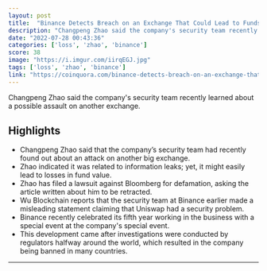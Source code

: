 ```yaml
---
layout: post
title:  "Binance Detects Breach on an Exchange That Could Lead to Funds Loss"
description: "Changpeng Zhao said the company's security team recently learned about a possible assault on another exchange."
date: "2022-07-28 00:43:36"
categories: ['loss', 'zhao', 'binance']
score: 38
image: "https://i.imgur.com/iirqEGJ.jpg"
tags: ['loss', 'zhao', 'binance']
link: "https://coinquora.com/binance-detects-breach-on-an-exchange-that-could-lead-to-funds-loss/"
---
```


Changpeng Zhao said the company's security team recently learned about a possible assault on another exchange.

## Highlights

- Changpeng Zhao said that the company’s security team had recently found out about an attack on another big exchange.
- Zhao indicated it was related to information leaks; yet, it might easily lead to losses in fund value.
- Zhao has filed a lawsuit against Bloomberg for defamation, asking the article written about him to be retracted.
- Wu Blockchain reports that the security team at Binance earlier made a misleading statement claiming that Uniswap had a security problem.
- Binance recently celebrated its fifth year working in the business with a special event at the company's special event.
- This development came after investigations were conducted by regulators halfway around the world, which resulted in the company being banned in many countries.

---
